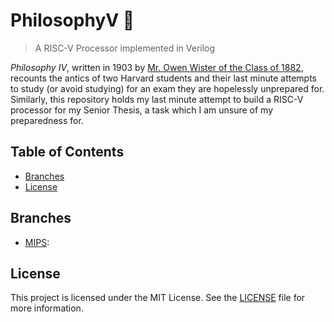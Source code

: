# PhilosophyV :book:
>A RISC-V Processor implemented in Verilog 

*Philosophy IV*, written in 1903 by [Mr. Owen Wister of the Class of 1882](https://en.wikipedia.org/wiki/Owen_Wister), recounts the antics of two Harvard students and their last minute attempts to study (or avoid studying) for an exam they are hopelessly unprepared for. Similarly, this repository holds my last minute attempt to build a RISC-V processor for my Senior Thesis, a task which I am unsure of my preparedness for.

## Table of Contents
+ [Branches](#branches)
+ [License](#license)

## <a name=branches></a>Branches

- [MIPS]():

## <a name=license></a>License
This project is licensed under the MIT License.  See the [LICENSE](LICENSE) file for more information.
